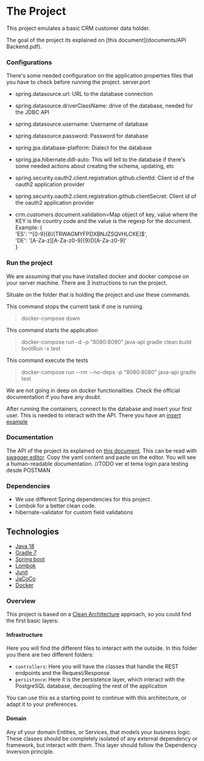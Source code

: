 # The Project
This project emulates a basic CRM customer data holder.

The goal of the project its explained on [this document](documents/API Backend.pdf).

### Configurations
There's some needed configuration on the application.properties files that you have to check before running the project.
server.port

- spring.datasource.url: URL to the database connection
- spring.datasource.driverClassName: drive of the database, needed for the JDBC API
- spring.datasource.username: Username of database
- spring.datasource.password: Password for database
- spring.jpa.database-platform: Dialect for the database
- spring.jpa.hibernate.ddl-auto: This will tell to the database if there's some needed actions about creating the schema, updating, etc

- spring.security.oauth2.client.registration.github.clientId: Client id of the oauth2 application provider
- spring.security.oauth2.client.registration.github.clientSecret: Client id of the oauth2 application provider
- crm.customers.document.validation=Map object of key, value where the KEY is the country code and the value is the regexp for the document. Example: {\
'ES': '^[0-9]{8}[TRWAGMYFPDXBNJZSQVHLCKE]$',\
'DE': '[A-Za-z][A-Za-z0-9]{9}D[A-Za-z0-9]'\
}
### Run the project
We are assuming that you have installed docker and docker compose on your server machine.
There are 3 instructions to run the project.

Situate on the folder that is holding the project and use these commands.

This command stops the current task if one is running.
> docker-compose down

This command starts the application
>docker-compose run -d -p "8080:8080" java-api gradle clean build bootRun -x test

This command execute the tests
>docker-compose run --rm --no-deps -p "8080:8080" java-api gradle test

We are not going in deep on docker functionalities. Check the official documentation if you have any doubt.

After running the containers, connect to the database and insert your first user. This is needed to interact with the API. There you have an [insert example](documents/data.sql)

### Documentation

The API of the project its explained on [this document](documents/api-doc.yaml).
This can be read with [swagger editor](https://editor.swagger.io/). Copy the yaml content and paste on the editor. You will see a human-readable documentation.
//TODO ver el tema login para testing desde POSTMAN

### Dependencies

- We use different Spring dependencies for this project.
- Lombok for a better clean code.
- hibernate-validator for custom field validations

## Technologies

* [Java 18](https://openjdk.java.net/projects/jdk/18/)
* [Gradle 7](https://docs.gradle.org/7.0/release-notes.html)
* [Spring boot](https://spring.io/projects/spring-boot)
* [Lombok](https://projectlombok.org/)
* [Junit](https://junit.org/junit5/)
* [JaCoCo](https://docs.gradle.org/current/userguide/jacoco_plugin.html)
* [Docker](https://www.docker.com/)

### Overview

This project is based on
a [Clean Architecture](https://blog.cleancoder.com/uncle-bob/2012/08/13/the-clean-architecture.html) approach, so you
could find the first basic layers:

#### Infrastructure

Here you will find the different files to interact with the outside. In this folder you there are two different folders:

* `controllers`: Here you will have the classes that handle the REST endpoints and the Request/Response
* `persistence`: Here it is the persistence layer, which interact with the PostgreSQL database, decoupling the rest of
  the application

You can use this as a starting point to continue with this architecture, or adapt it to your preferences.

#### Domain

Any of your domain Entities, or Services, that models your business logic. These classes should be completely isolated
of any external dependency or framework, but interact with them. This layer should follow the Dependency Inversion
principle.